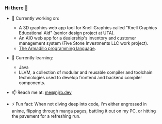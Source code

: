 ### Hi there 👋

<!--
**CRAKZOR/CRAKZOR** is a ✨ _special_ ✨ repository because its `README.md` (this file) appears on your GitHub profile.
-->

- 🔭 Currently working on:
  - A 3D graphics web app tool for Knell Graphics called "Knell Graphics Educational Aid" (senior design project at UTA).
  - An AIO web app for a dealership's inventory and customer management system (Five Stone Investments LLC work project).
  - [The Armadillo programming language](https://devpost.com/software/the-armadillo-programming-language).
  
- 🌱 Currently learning:
  - Java  
  - LLVM, a collection of modular and reusable compiler and toolchain technologies used to develop frontend and backend compiler components.
  
- 📫 Reach me at: me@njrb.dev
  
- ⚡ Fun fact: When not diving deep into code, I'm either engrossed in anime, flipping through manga pages, battling it out on my PC, or hitting the pavement for a refreshing run.
